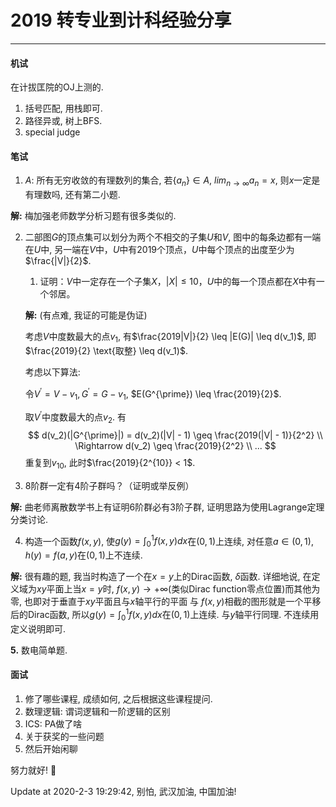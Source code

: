# 2019 转专业到计科经验分享

---

#### 机试

在计拔匡院的OJ上测的.

1. 括号匹配, 用栈即可.
2. 路径异或, 树上BFS.
3. special judge



#### 笔试

1. $A$: 所有无穷收敛的有理数列的集合, 若$\{a_n\} \in A$, $lim_{n \rightarrow \infty} a_n = x$, 则$x$一定是有理数吗, 还有第二小题.

**解:** 梅加强老师数学分析习题有很多类似的.

2. 二部图$G$的顶点集可以划分为两个不相交的子集$U$和$V$, 图中的每条边都有一端在$U$中, 另一端在$V$中，$U$中有2019个顶点，$U$中每个顶点的出度至少为$\frac{|V|}{2}$.

   1. 证明：$V$中一定存在一个子集$X$，$|X| \leq 10$，$U$中的每一个顶点都在$X$中有一个邻居。

   **解:** (有点难, 我证的可能是伪证)

   考虑$V$中度数最大的点$v_1$, 有$\frac{2019|V|}{2} \leq |E(G)| \leq d(v_1)$, 即$\frac{2019}{2} \text{取整} \leq d(v_1)$.

   考虑以下算法:

   令$V^{\prime} = V - v_1, G^{\prime} = G - v_1$, $E(G^{\prime}) \leq \frac{2019}{2}$. 

   取$V^{\prime}$中度数最大的点$v_2$. 有
   $$
   d(v_2)(|G^{\prime}|) = d(v_2)(|V| - 1) \geq \frac{2019(|V| - 1)}{2^2} \\ \Rightarrow d(v_2) \geq \frac{2019}{2^2} \\ ...
   $$
   重复到$v_{10}$, 此时$\frac{2019}{2^{10}} < 1$.

   

3. 8阶群一定有4阶子群吗？（证明或举反例）

**解:** 曲老师离散数学书上有证明6阶群必有3阶子群, 证明思路为使用Lagrange定理分类讨论.

4. 构造一个函数$f(x, y)$, 使$g(y) = \int_0^1f(x, y) dx$在$(0, 1)$上连续, 对任意$a \in (0, 1)$, $h(y) = f(a, y)$在$(0, 1)$上不连续.

**解:** 很有趣的题, 我当时构造了一个在$x = y$上的Dirac函数, $\delta$函数. 详细地说, 在定义域为$xy$平面上当$x = y$时, $f(x, y) \rightarrow +\infty$(类似Dirac function零点位置)而其他为零, 也即对于垂直于$xy$平面且与$x$轴平行的平面 与 $f(x, y)$相截的图形就是一个平移后的Dirac函数, 所以$g(y) = \int_0^1f(x, y) dx$在$(0, 1)$上连续. 与$y$轴平行同理. 不连续用定义说明即可.

**5.** 数电简单题.



#### 面试

1. 修了哪些课程, 成绩如何, 之后根据这些课程提问.
2. 数理逻辑: 谓词逻辑和一阶逻辑的区别
3. ICS: PA做了啥
4. 关于获奖的一些问题
5. 然后开始闲聊

努力就好! :star2:

Update at 2020-2-3 19:29:42, 别怕, 武汉加油, 中国加油!

